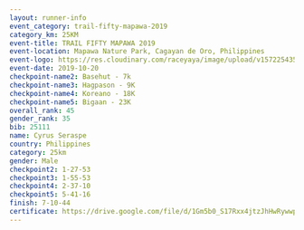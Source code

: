 ```yaml
---
layout: runner-info 
event_category: trail-fifty-mapawa-2019 
category_km: 25KM 
event-title: TRAIL FIFTY MAPAWA 2019  
event-location: Mapawa Nature Park, Cagayan de Oro, Philippines 
event-logo: https://res.cloudinary.com/raceyaya/image/upload/v1572254355/logo/trail-fifty-mapawa_fizjmb.jpg 
event-date: 2019-10-20 
checkpoint-name2: Basehut - 7k 
checkpoint-name3: Hagpason - 9K 
checkpoint-name4: Koreano - 18K 
checkpoint-name5: Bigaan - 23K 
overall_rank: 45
gender_rank: 35
bib: 25111
name: Cyrus Seraspe
country: Philippines
category: 25km
gender: Male
checkpoint2: 1-27-53
checkpoint3: 1-55-53
checkpoint4: 2-37-10
checkpoint5: 5-41-16
finish: 7-10-44
certificate: https://drive.google.com/file/d/1Gm5b0_S17Rxx4jtzJhHwRywwpgewcEGf/view?usp=sharing
---
```

